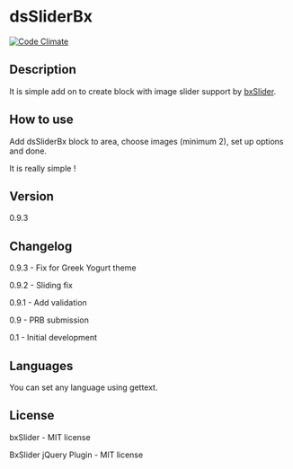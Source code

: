 dsSliderBx
================

[![Code Climate](https://codeclimate.com/github/dszymczuk/bxSlider/badges/gpa.svg)](https://codeclimate.com/github/dszymczuk/dsSliderBx)

Description
----

It is simple add on to create block with image slider support by [bxSlider](http://bxslider.com/).



How to use
----

Add dsSliderBx block to area, choose images (minimum 2), set up options and done.

It is really simple !



Version
----
0.9.3

Changelog
----
0.9.3 - Fix for Greek Yogurt theme

0.9.2 - Sliding fix

0.9.1 - Add validation

0.9 - PRB submission

0.1 - Initial development 

Languages
----
You can set any language using gettext.


License
----
bxSlider - MIT license

BxSlider jQuery Plugin - MIT license